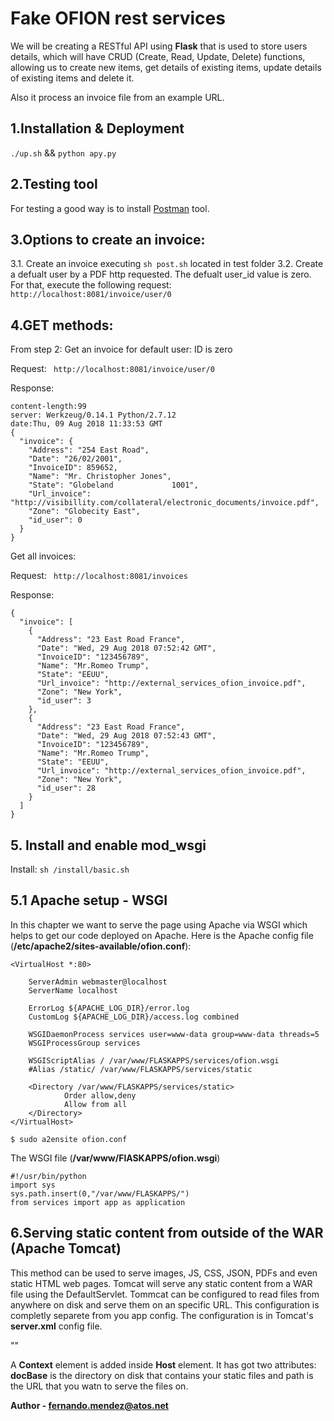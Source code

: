 # Fake OFION rest services

We will be creating a RESTful API using **Flask** that is used to store users details, which will have CRUD (Create, Read, Update, Delete) functions, allowing us to create new items, get details of existing items, update details of existing items and delete it.

Also it process an invoice file from an example URL.

## 1.Installation & Deployment

``` ./up.sh ``` && ```python apy.py```

## 2.Testing tool
For testing a good way is to install [Postman](https://www.getpostman.com/apps) tool.

## 3.Options to create an invoice:
3.1. Create an invoice  executing ```sh post.sh``` located in test folder
3.2. Create a defualt user by a PDF http requested. The defualt user_id value is zero. For that, execute the following request:
```http://localhost:8081/invoice/user/0```

## 4.GET methods:

From step 2: Get an invoice for default user: ID is zero

Request:
``` http://localhost:8081/invoice/user/0```

Response:

```content-type:application/json
content-length:99
server: Werkzeug/0.14.1 Python/2.7.12
date:Thu, 09 Aug 2018 11:33:53 GMT
{
  "invoice": {
    "Address": "254 East Road", 
    "Date": "26/02/2001", 
    "InvoiceID": 859652, 
    "Name": "Mr. Christopher Jones", 
    "State": "Globeland             1001", 
    "Url_invoice": "http://visibillity.com/collateral/electronic_documents/invoice.pdf", 
    "Zone": "Globecity East", 
    "id_user": 0
  }
}
```

Get all invoices:

Request:
``` http://localhost:8081/invoices```

Response:
```
{
  "invoice": [
    {
      "Address": "23 East Road France", 
      "Date": "Wed, 29 Aug 2018 07:52:42 GMT", 
      "InvoiceID": "123456789", 
      "Name": "Mr.Romeo Trump", 
      "State": "EEUU", 
      "Url_invoice": "http://external_services_ofion_invoice.pdf", 
      "Zone": "New York", 
      "id_user": 3
    }, 
    {
      "Address": "23 East Road France", 
      "Date": "Wed, 29 Aug 2018 07:52:43 GMT", 
      "InvoiceID": "123456789", 
      "Name": "Mr.Romeo Trump", 
      "State": "EEUU", 
      "Url_invoice": "http://external_services_ofion_invoice.pdf", 
      "Zone": "New York", 
      "id_user": 28
    }
  ]
}

```

## 5. Install and enable mod_wsgi

Install: ```sh /install/basic.sh```

## 5.1 Apache setup - WSGI
In this chapter we want to serve the page using Apache via WSGI which helps to get our code deployed on Apache.
Here is the Apache config file (**/etc/apache2/sites-available/ofion.conf**):

```
<VirtualHost *:80>

	ServerAdmin webmaster@localhost
	ServerName localhost

	ErrorLog ${APACHE_LOG_DIR}/error.log
	CustomLog ${APACHE_LOG_DIR}/access.log combined

	WSGIDaemonProcess services user=www-data group=www-data threads=5
	WSGIProcessGroup services
	
	WSGIScriptAlias / /var/www/FLASKAPPS/services/ofion.wsgi
	#Alias /static/ /var/www/FLASKAPPS/services/static

	<Directory /var/www/FLASKAPPS/services/static>
            Order allow,deny
            Allow from all
    </Directory>
</VirtualHost>

```

```$ sudo a2ensite ofion.conf```

The WSGI file (**/var/www/FlASKAPPS/ofion.wsgi**)
```
#!/usr/bin/python
import sys
sys.path.insert(0,"/var/www/FLASKAPPS/")
from services import app as application
```

## 6.Serving static content from outside of the WAR (Apache Tomcat)

This method can be used to serve images, JS, CSS, JSON, PDFs and even static HTML web pages. Tomcat will serve any static content from a WAR file using the DefaultServlet.
Tommcat can be configured to read files from anywhere on disk and serve them on an specific URL. This configuration is completly separete from you app config. 
The configuration is in Tomcat's **server.xml** config file.


"<Context docBase="/var/www/FLASKAPPS/static/invoices" path="/static"/>"



A **Context** element is added inside **Host** element. It has got two attributes: **docBase** is the directory on disk that contains your static files and path is the URL that you watn to serve the files on. 







**Author - fernando.mendez@atos.net**